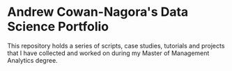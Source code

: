 # Andrew Cowan-Nagora's Data Science Portfolio

This repository holds a series of scripts, case studies, tutorials and projects that I have collected and worked on during my Master of Management Analytics degree.
